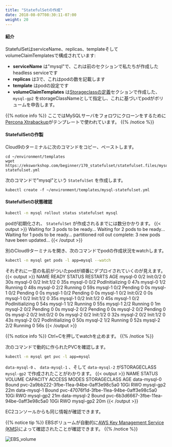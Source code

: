 ```yaml
---
title: "StatefulSetの作成"
date: 2018-08-07T08:30:11-07:00
weight: 20
---
```

<!--
#### Introduction
StatefulSet consists of serviceName, replicas, template and volumeClaimTemplates:
* **serviceName** is "mysql", headless service we created in previous section
* **replicas** is 3, the desired number of pod
* **template** is the configuration of pod
* **volumeClaimTemplates** is to claim volume for pod based on storageClassName, `mysql-gp2` that we created in the [Define Storageclass](/beginner/170_statefulset/storageclass/) section.
-->
#### 紹介
StatefulSetはserviceName、replicas、templateそしてvolumeClaimTemplatesで構成されています:
* **serviceName** は"mysql"で、これは前のセクションで私たちが作成したheadless serviceです
* **replicas** は3で、これはpodの数を記載します
* **template** はpodの設定です
* **volumeClaimTemplates** は[Storageclassの定義](/beginner/170_statefulset/storageclass/)セクションで作成した、 `mysql-gp2` をstorageClassNameとして指定し、これに基づいてpodがボリュームを申告します。

<!--
{{% notice info %}}
[Percona Xtrabackup](https://www.percona.com/software/mysql-database/percona-xtrabackup) is used in the template to clone source MySQL server to its followers.
{{% /notice %}}
-->
{{% notice info %}}
ここではMySQLサーバをフォロワにクローンをするために[Percona Xtrabackup](https://www.percona.com/software/mysql-database/percona-xtrabackup)がテンプレートで使われています。
{{% /notice %}}

<!--
#### Create StatefulSet
Copy/Paste the following commands into your Cloud9 Terminal.
-->
#### StatefulSetの作製
Cloud9のターミナルに次のコマンドをコピー、ペーストします。
```
cd ~/environment/templates
wget https://eksworkshop.com/beginner/170_statefulset/statefulset.files/mysql-statefulset.yml
```
<!--
Create the `StatefulSet` "mysql" by following command.
-->
次のコマンドで"mysql"という `StatefulSet` を作成します。
```
kubectl create -f ~/environment/templates/mysql-statefulset.yml
```
<!--
#### Watch StatefulSet
Watch the status of `StatefulSet`.
-->
#### StatefulSetの状態確認
```sh
kubectl -n mysql rollout status statefulset mysql
```

<!--
It will take few minutes for pods to initialize and have `StatefulSet` created.
-->
podが初期化され、 `StatefulSet` が作成されるまでには数分かかります。
{{< output >}}
Waiting for 3 pods to be ready...
Waiting for 2 pods to be ready...
Waiting for 1 pods to be ready...
partitioned roll out complete: 3 new pods have been updated...
{{< /output >}}

<!--
Open another Cloud9 Terminal and watch the progress of pods creation using the following command. 
-->
別のCloud9ターミナルを開き、次のコマンドでpodの作成状況をwatchします。
```sh
kubectl -n mysql get pods -l app=mysql --watch
```

<!--
You can see ordered, graceful deployment with a stable, unique name for each pod.
-->
それぞれに一意の名前がついたpodが順番にデプロイされていくのが見えます。
{{< output >}}
NAME      READY     STATUS     RESTARTS   AGE
mysql-0   0/2       Init:0/2   0          30s
mysql-0   0/2       Init:1/2   0         35s
mysql-0   0/2       PodInitializing   0         47s
mysql-0   1/2       Running   0         48s
mysql-0   2/2       Running   0         59s
mysql-1   0/2       Pending   0         0s
mysql-1   0/2       Pending   0         0s
mysql-1   0/2       Pending   0         0s
mysql-1   0/2       Init:0/2   0         0s
mysql-1   0/2       Init:1/2   0         35s
mysql-1   0/2       Init:1/2   0         45s
mysql-1   0/2       PodInitializing   0         54s
mysql-1   1/2       Running   0         55s
mysql-1   2/2       Running   0         1m
mysql-2   0/2       Pending   0         0s
mysql-2   0/2       Pending   0         0s
mysql-2   0/2       Pending   0         0s
mysql-2   0/2       Init:0/2   0         0s
mysql-2   0/2       Init:1/2   0         32s
mysql-2   0/2       Init:1/2   0         43s
mysql-2   0/2       PodInitializing   0         50s
mysql-2   1/2       Running   0         52s
mysql-2   2/2       Running   0         56s
{{< /output >}}

<!--
{{% notice info %}}
Press Ctrl+C to stop watching.
{{% /notice %}}
-->
{{% notice info %}}
Ctrl+Cを押してwatchを止めます。
{{% /notice %}}


<!--
Check the dynamically created PVC by following command.
-->
次のコマンドで動的に作られたPVCを確認します。
```sh
kubectl -n mysql get pvc -l app=mysql
```

<!--
We can see `data-mysql-0`,`data-mysql-1`, and `data-mysql-2` have been created with the STORAGECLASS `mysql-gp2`.
-->
`data-mysql-0` 、 `data-mysql-1` 、そして `data-mysql-2` がSTORAGECLASS `mysql-gp2` で作成されたことがわかります。
{{< output >}}
NAME           STATUS   VOLUME                                     CAPACITY   ACCESS MODES   STORAGECLASS   AGE
data-mysql-0   Bound    pvc-2a9bb222-3fbe-11ea-94be-0aff3e98c5a0   10Gi       RWO            mysql-gp2      22m
data-mysql-1   Bound    pvc-47076f1d-3fbe-11ea-94be-0aff3e98c5a0   10Gi       RWO            mysql-gp2      21m
data-mysql-2   Bound    pvc-6b3d6667-3fbe-11ea-94be-0aff3e98c5a0   10Gi       RWO            mysql-gp2      20m
{{< /output >}}

<!--
And now the same information from the EC2 console.
-->
EC2コンソールからも同じ情報が確認できます。

<!--
{{% notice tip %}}
We can see the EBS volumes have been automatically encrypted by the [AWS Key Management Service (KMS)](https://aws.amazon.com/kms/)
{{% /notice %}}
-->
{{% notice tip %}}
EBSボリュームが自動的に[AWS Key Management Service (KMS)](https://aws.amazon.com/kms/)によって確認されたことが確認できます。
{{% /notice %}}

![EBS_volume](/images/statefulset/ebs_volume.png)
